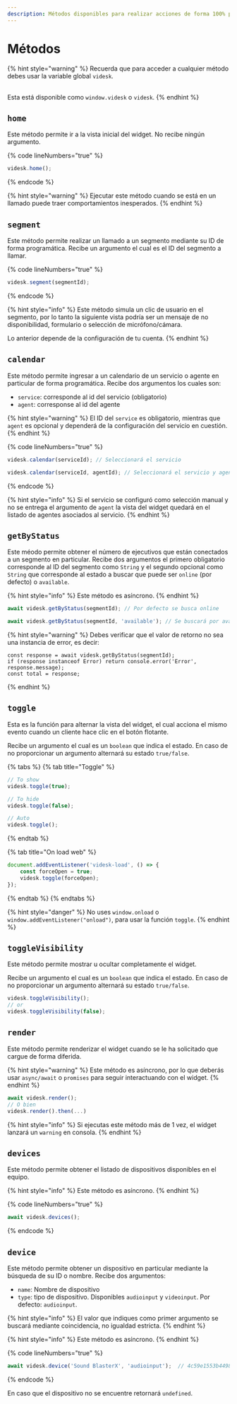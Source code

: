```yaml
---
description: Métodos disponibles para realizar acciones de forma 100% programática
---
```


# Métodos

{% hint style="warning" %}
Recuerda que para acceder a cualquier método debes usar la variable global `videsk`.

\
Esta está disponible como `window.videsk` o `videsk`.
{% endhint %}

## `home`

Este método permite ir a la vista inicial del widget. No recibe ningún argumento.

{% code lineNumbers="true" %}
```javascript
videsk.home();
```
{% endcode %}

{% hint style="warning" %}
Ejecutar este método cuando se está en un llamado puede traer comportamientos inesperados.
{% endhint %}

## `segment`

Este método permite realizar un llamado a un segmento mediante su ID de forma programática. Recibe un argumento el cual es el ID del segmento a llamar.

{% code lineNumbers="true" %}
```javascript
videsk.segment(segmentId);
```
{% endcode %}

{% hint style="info" %}
Este método simula un clic de usuario en el segmento, por lo tanto la siguiente vista podría ser un mensaje de no disponibilidad, formulario o selección de micrófono/cámara.



Lo anterior depende de la configuración de tu cuenta.
{% endhint %}

## `calendar`

Este método permite ingresar a un calendario de un servicio o agente en particular de forma programática. Recibe dos argumentos los cuales son:

* `service`: corresponde al id del servicio (obligatorio)
* `agent`: corresponse al id del agente

{% hint style="warning" %}
El ID del `service` es obligatorio, mientras que `agent` es opcional y dependerá de la configuración del servicio en cuestión.
{% endhint %}

{% code lineNumbers="true" %}
```javascript
videsk.calendar(serviceId); // Seleccionará el servicio

videsk.calendar(serviceId, agentId); // Seleccionará el servicio y agente
```
{% endcode %}

{% hint style="info" %}
Si el servicio se configuró como selección manual y no se entrega el argumento de `agent` la vista del widget quedará en el listado de agentes asociados al servicio.
{% endhint %}

## `getByStatus`

Este méodo permite obtener el número de ejecutivos que están conectados a un segmento en particular. Recibe dos argumentos el primero obligatorio corresponde al ID del segmento como `String` y el segundo opcional como `String` que corresponde al estado a buscar que puede ser `online` (por defecto) o `available`.

{% hint style="info" %}
Este método es asíncrono.
{% endhint %}

```javascript
await videsk.getByStatus(segmentId); // Por defecto se busca online

await videsk.getByStatus(segmentId, 'available'); // Se buscará por available
```

{% hint style="warning" %}
Debes verificar que el valor de retorno no sea una instancia de error, es decir:

```
const response = await videsk.getByStatus(segmentId);
if (response instanceof Error) return console.error('Error', response.message);
const total = response;
```
{% endhint %}

## `toggle`

Esta es la función para alternar la vista del widget, el cual acciona el mismo evento cuando un cliente hace clic en el botón flotante.

Recibe un argumento el cual es un `boolean` que indica el estado. En caso de no proporcionar un argumento alternará su estado `true/false`.

{% tabs %}
{% tab title="Toggle" %}
```javascript
// To show
videsk.toggle(true);

// To hide
videsk.toggle(false);

// Auto
videsk.toggle();
```
{% endtab %}

{% tab title="On load web" %}
```javascript
document.addEventListener('videsk-load', () => {
    const forceOpen = true;
    videsk.toggle(forceOpen);
});
```
{% endtab %}
{% endtabs %}

{% hint style="danger" %}
No uses `window.onload` o `window.addEventListener("onload")`, para usar la función `toggle`.
{% endhint %}

## `toggleVisibility`

Este método permite mostrar u ocultar completamente el widget.

Recibe un argumento el cual es un `boolean` que indica el estado. En caso de no proporcionar un argumento alternará su estado `true/false`.

```javascript
videsk.toggleVisibility();
// or
videsk.toggleVisibility(false);
```

## `render`

Este método permite renderizar el widget cuando se le ha solicitado que cargue de forma diferida.

{% hint style="warning" %}
Este método es asíncrono, por lo que deberás usar `async/await` o `promises` para seguir interactuando con el widget.
{% endhint %}

```javascript
await videsk.render();
// O bien
videsk.render().then(...)
```

{% hint style="info" %}
Si ejecutas este método más de 1 vez, el widget lanzará un `warning` en consola.
{% endhint %}

## `devices`

Este método permite obtener el listado de dispositivos disponibles en el equipo.

{% hint style="info" %}
Este método es asíncrono.
{% endhint %}

{% code lineNumbers="true" %}
```javascript
await videsk.devices();
```
{% endcode %}

## `device`

Este método permite obtener un dispositivo en particular mediante la búsqueda de su ID o nombre. Recibe dos argumentos:

* `name`: Nombre de dispositivo
* `type`: tipo de dispositivo. Disponibles `audioinput` y `videoinput`. Por defecto: `audioinput`.

{% hint style="info" %}
El valor que indiques como primer argumento se buscará mediante coincidencia, no igualdad estricta.
{% endhint %}

{% hint style="info" %}
Este método es asíncrono.
{% endhint %}

{% code lineNumbers="true" %}
```javascript
await videsk.device('Sound BlasterX', 'audioinput');  // 4c59e1553b44981af704f3778bc75c8bfbeabf0849b4357c4e9222104f1a794
```
{% endcode %}

En caso que el dispositivo no se encuentre retornará `undefined`.

